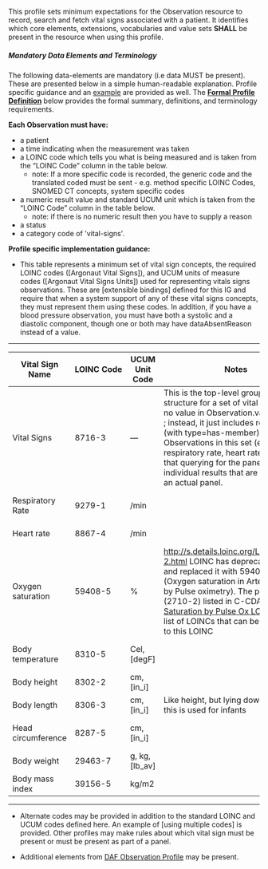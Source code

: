This profile sets minimum expectations for the Observation resource to record, search and fetch vital signs associated with a patient. It identifies which core elements, extensions, vocabularies and value sets **SHALL** be present in the resource when using this profile.


##### Mandatory Data Elements and Terminology


The following data-elements are mandatory (i.e data MUST be present). These are presented below in a simple human-readable explanation.  Profile specific guidance and an [example](#example) are provided as well.  The [**Formal Profile Definition**](#profile) below provides the  formal summary, definitions, and  terminology requirements.  

**Each Observation must have:**

-   a patient
-   a time indicating when the measurement was taken
-   a LOINC code which tells you what is being measured and is taken from the “LOINC Code” column in the table below.
    -   note: If a more specific code is recorded, the generic code and the translated coded must be sent - e.g. method specific LOINC Codes, SNOMED CT concepts, system specific codes
-   a numeric result value and standard UCUM unit which is taken from the “LOINC Code” column in the table below.
    -   note: if there is no numeric result then you have to supply a reason
-   a status
-   a category code of 'vital-signs'. 

**Profile specific implementation guidance:**

* This table represents a minimum set of vital sign concepts, the required LOINC codes ([Argonaut Vital Signs]), and UCUM units of measure codes ([Argonaut Vital Signs Units]) used for representing vitals signs observations. These are [extensible bindings] defined for this IG and require that when a system support of any of these vital signs concepts, they must represent them using these codes. In addition, if you have a blood pressure observation, you must have both a systolic and a diastolic component, though one or both may have dataAbsentReason instead of a value.

---

Vital Sign Name | LOINC&nbsp;Code | UCUM Unit Code  | Notes  | Examples
--- | --- | --- | --- | ---
Vital Signs | 8716-3 | — | This is the top-level grouping structure for a set of vital signs.  It has no value in Observation.valueQuantity ; instead, it just includes related links (with type=has-member) to the Observations in this set (e.g. respiratory rate, heart rate, BP).  Note that querying for the panel may miss individual results that are not part of an actual panel. |[Vital Signs Panel Example](todo.html)
Respiratory Rate | 9279-1 |/min | |[Vital Signs Respiratory Rate Example](todo.html)
Heart rate | 8867-4 | /min | |[Vital Signs Heart Rate Example](todo.html)
Oxygen saturation | 59408-5  | % | http://s.details.loinc.org/LOINC/2710-2.html LOINC has deprecated 2710-2 and replaced it with 59408-5 (Oxygen saturation in Arterial blood by Pulse oximetry).  The previous term (2710-2) listed in C-CDA. See [O2 Saturation by Pulse Ox LOINCS](todo.html)  for a list of LOINCs that can be translations to this LOINC|[Vital Signs Oxygen Saturation Example](todo.html)
Body temperature | 8310-5 | Cel, [degF] | |[Vital Signs Body Temperature Example](todo.html)
Body height | 8302-2 | cm, [in_i] | |[Vital Signs Body height Example](todo.html)
Body length | 8306-3 | cm, [in_i] | Like height, but lying down, typically this is used for infants |[Vital Signs Body Length Example](todo.html)
Head circumference | 8287-5 | cm, [in_i]||[Vital Signs Head Cirmcumference Example](todo.html)
Body weight | 29463-7 | g, kg,[lb_av]||[Vital Signs Body Weight Example](todo.html)
Body mass index | 39156-5 | kg/m2 ||[Vital  Body Mass Example](todo.html)

---

* Alternate codes may be provided in addition to the standard LOINC and UCUM codes defined here. An example of [using multiple codes] is provided. Other profiles may make rules about which vital sign must be present or must be present as part of a panel.

* Additional elements from [DAF Observation Profile](daf-Observation.html) may be present.
